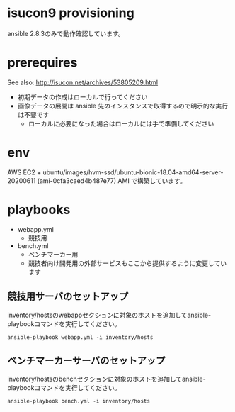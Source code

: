 # isucon9 provisioning

ansible 2.8.3のみで動作確認しています。

# prerequires
See also: http://isucon.net/archives/53805209.html

- 初期データの作成はローカルで行ってください
- 画像データの展開は ansible 先のインスタンスで取得するので明示的な実行は不要です
  - ローカルに必要になった場合はローカルには手で準備してください

# env

AWS EC2 + ubuntu/images/hvm-ssd/ubuntu-bionic-18.04-amd64-server-20200611 (ami-0cfa3caed4b487e77) AMI で構築しています。

# playbooks

- webapp.yml
  - 競技用
- bench.yml
  - ベンチマーカー用
  - 競技者向け開発用の外部サービスもここから提供するように変更しています

## 競技用サーバのセットアップ

inventory/hostsのwebappセクションに対象のホストを追加してansible-playbookコマンドを実行してください。

```
ansible-playbook webapp.yml -i inventory/hosts
```

## ベンチマーカーサーバのセットアップ

inventory/hostsのbenchセクションに対象のホストを追加してansible-playbookコマンドを実行してください。

```
ansible-playbook bench.yml -i inventory/hosts
```
